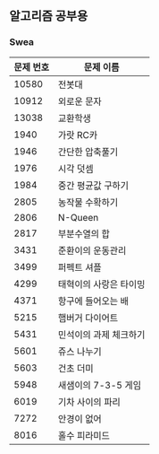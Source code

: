 ## 알고리즘 공부용

### Swea

| 문제 번호 | 문제 이름       |
| --------- | --------------- |
| 10580 | 전봇대 |
| 10912 | 외로운 문자 |
| 13038 | 교환학생 |
| 1940 | 가랏 RC카 |
| 1946 | 간단한 압축풀기 |
| 1976 | 시각 덧셈 |
| 1984 | 중간 평균값 구하기 |
| 2805      | 농작물 수확하기 |
| 2806      | N-Queen |
|2817|부분수열의 합|
|3431|준환이의 운동관리|
|3499|퍼펙트 셔플|
| 4299 | 태혁이의 사랑은 타이밍 |
| 4371 | 항구에 들어오는 배 |
| 5215 | 햄버거 다이어트 |
| 5431 | 민석이의 과제 체크하기 |
| 5601 | 쥬스 나누기 |
| 5603 | 건초 더미 |
| 5948 | 새샘이의 7-3-5 게임 |
| 6019 | 기차 사이의 파리 |
| 7272 | 안경이 없어 |
| 8016 | 홀수 피라미드 |
